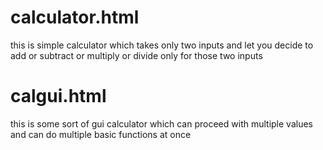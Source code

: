 # calculator.html
this is simple calculator which takes only two inputs and let you decide to add or subtract or multiply or divide only for those two inputs
# calgui.html
this is some sort of gui calculator which can proceed with multiple values and can do multiple basic functions at once
